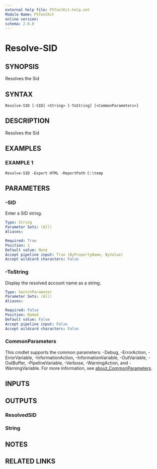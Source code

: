 ```yaml
---
external help file: PSToolKit-help.xml
Module Name: PSToolKit
online version:
schema: 2.0.0
---
```


# Resolve-SID

## SYNOPSIS
Resolves the Sid

## SYNTAX

```
Resolve-SID [-SID] <String> [-ToString] [<CommonParameters>]
```

## DESCRIPTION
Resolves the Sid

## EXAMPLES

### EXAMPLE 1
```
Resolve-SID -Export HTML -ReportPath C:\temp
```

## PARAMETERS

### -SID
Enter a SID string.

```yaml
Type: String
Parameter Sets: (All)
Aliases:

Required: True
Position: 1
Default value: None
Accept pipeline input: True (ByPropertyName, ByValue)
Accept wildcard characters: False
```

### -ToString
Display the resolved account name as a string.

```yaml
Type: SwitchParameter
Parameter Sets: (All)
Aliases:

Required: False
Position: Named
Default value: False
Accept pipeline input: False
Accept wildcard characters: False
```

### CommonParameters
This cmdlet supports the common parameters: -Debug, -ErrorAction, -ErrorVariable, -InformationAction, -InformationVariable, -OutVariable, -OutBuffer, -PipelineVariable, -Verbose, -WarningAction, and -WarningVariable. For more information, see [about_CommonParameters](http://go.microsoft.com/fwlink/?LinkID=113216).

## INPUTS

## OUTPUTS

### ResolvedSID
### String
## NOTES

## RELATED LINKS
